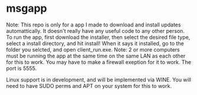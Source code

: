 # msgapp
 Note: This repo is only for a app I made to download and install updates automattically. It doesn't really have any useful code to any other person.
To run the app, first download the installer, then select the desired file type, select a install directory, and hit install! When it says it installed, go to the folder you selcted, and open client_run.exe.
Note: 2 or more computers must be running the app at the same time on the same LAN as each other for this to work. You may have to make a firewall exeption for it to work. The port is 5555.


Linux support is in development, and will be implemented via WINE. You will need to have SUDO perms and APT on your system for this to work.
